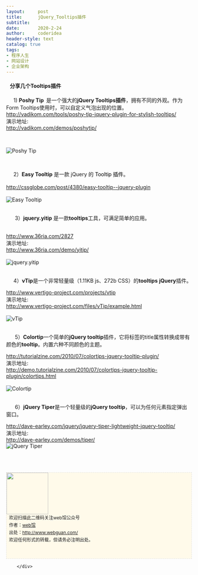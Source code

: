 ```yaml
---
layout:     post
title:      jQuery_Tooltips插件
subtitle:   
date:       2020-2-24
author:     coderidea
header-style: text
catalog: true
tags:
- 程序人生
- 网站设计
- 企业架构
--- 
```

<div class="postBody">
			<div id="cnblogs_post_body" class="blogpost-body"><h4>   分享几个Tooltips插件</h4>
<div>
<div>
<div>     1) <strong>Poshy Tip  </strong>是一个强大的<strong>jQuery Tooltips插件</strong>，拥有不同的外观。作为 Form Tooltips使用时，可以自定义气泡出现的位置。</div>
</div>
<div>
<div><a href="http://vadikom.com/tools/poshy-tip-jquery-plugin-for-stylish-tooltips/">http://vadikom.com/tools/poshy-tip-jquery-plugin-for-stylish-tooltips/</a></div>
</div>
<div>
<div>演示地址:</div>
<div><a href="http://vadikom.com/demos/poshytip/">http://vadikom.com/demos/poshytip/</a></div>
</div>
</div>
<p> </p>
<p><img src="http://www.open-lib.com/attachment/2010-08-27/8-43-5d.jpg" alt="Poshy Tip" /></p>
<div>
<p> </p>
<div>
<div>
<div>     2）<strong>Easy Tooltip</strong> 是一款 jQuery 的 <span style="color:#000000;">Tooltip 插件</span>。</div>
</div>
<div>
<div> </div>
<div><a href="http://cssglobe.com/post/4380/easy-tooltip--jquery-plugin">http://cssglobe.com/post/4380/easy-tooltip--jquery-plugin</a></div>
<div> </div>
</div>
</div>
<div><img src="http://www.open-lib.com/attachment/2010-08-07/23-37-34d.jpg" alt="Easy Tooltip" /></div>
<div> </div>
<div>
<p>      3）<strong>jquery.yitip</strong> 是一款<strong>tooltips</strong>工具，可满足简单的应用。</p>
<div>
<div> </div>
<div>
<div><a href="http://www.36ria.com/2827">http://www.36ria.com/2827</a></div>
</div>
<div>
<div>演示地址:</div>
<div><a href="http://www.36ria.com/demo/yitip/">http://www.36ria.com/demo/yitip/</a></div>
</div>
<div> </div>
</div>
<div><img src="http://www.open-lib.com/attachment/2010-09/23-14-53-11a.jpg" alt="jquery.yitip" /></div>
<div> </div>
<div>
<p>     4）<strong>vTip</strong>是一个非常轻量级（1.11KB js、272b CSS）的<strong>tooltips</strong> <strong>jQuery</strong>插件。</p>
<div>
<div>
<div><a href="http://www.vertigo-project.com/projects/vtip">http://www.vertigo-project.com/projects/vtip</a></div>
</div>
<div>
<div>演示地址:</div>
<div><a href="http://www.vertigo-project.com/files/vTip/example.html">http://www.vertigo-project.com/files/vTip/example.html</a></div>
</div>
</div>
<br /><div><img src="http://www.open-lib.com/attachment/2010-08-05/22-35-27f.jpg" alt="vTip" /></div>
<div> </div>
<div>
<p>      5）<strong>Colortip</strong>一个简单的<strong>jQuery tooltip</strong>插件，它将标签的title属性转换成带有颜色的<strong>tooltip</strong>。内置六种不同颜色的主题。</p>
<div>
<div>
<div><a href="http://tutorialzine.com/2010/07/colortips-jquery-tooltip-plugin/">http://tutorialzine.com/2010/07/colortips-jquery-tooltip-plugin/</a></div>





</div>
<div>
<div>演示地址:</div>
<div><a href="http://demo.tutorialzine.com/2010/07/colortips-jquery-tooltip-plugin/colortips.html">http://demo.tutorialzine.com/2010/07/colortips-jquery-tooltip-plugin/colortips.html</a></div>





</div>
<div> </div>





</div>
<div><img src="http://www.open-lib.com/attachment/2010-07-25/13-54-0a.jpg" alt="Colortip" /></div>
<div> </div>
<div>
<p>      6）<strong>jQuery Tiper</strong>是一个轻量级的<strong>jQuery tooltip</strong>，可以为任何元素指定弹出窗口。</p>
<div>
<div>
<div><a href="http://dave-earley.com/jquery/jquery-tiper-lightweight-jquery-tooltip/">http://dave-earley.com/jquery/jquery-tiper-lightweight-jquery-tooltip/</a></div>





</div>
<div>
<div>演示地址:</div>
<div><a href="http://dave-earley.com/demos/tiper/">http://dave-earley.com/demos/tiper/</a></div>





</div>





</div>
<div><img src="http://www.open-lib.com/attachment/2010-04-10/17-53-26c.png" alt="jQuery Tiper" /></div>
<div> </div>
<div> </div>
<div>
<div id="ckepop"> </div>
<div>
<p id="PSignature" style="line-height:20px;background:#FFFAEA no-repeat 2% 50%;font-size:12px;border:#e0e0e0 1px dashed;"><img title="web馆" src="https://files.cnblogs.com/xiaoyao2011/wx.gif" alt="" width="113" height="113" /><br />  欢迎扫描此二维码关注web馆公众号  <br />  作者：<a href="http://www.webguan.com/">web馆</a>  <br />  出处：<a href="http://www.webguan.com/">http://www.webguan.com/</a> <br />  欢迎任何形式的转载，但请务必注明出处。<br /><br /><br /></p>





</div>





</div>





</div>





</div>





</div>





</div>





</div></div><div id="MySignature"></div>
<div class="clear"></div>
<div id="blog_post_info_block">
<div id="BlogPostCategory"></div>
<div id="EntryTag"></div>
<div id="blog_post_info">
</div>
<div class="clear"></div>
<div id="post_next_prev"></div>
</div>


		</div>